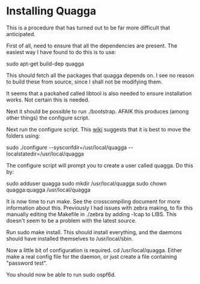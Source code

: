 Installing Quagga
=================

This is a procedure that has  turned out to be far more difficult that anticipated. 

First of all, need to ensure that all the dependencies are present. The easiest
way I have found to do this is to use:

sudo apt-get build-dep quagga

This should fetch all the packages that quagga depends on. I see no reason to
build these from source, since I shall not be modifying them. 

It seems that a packahed called libtool is also needed to ensure installation works. 
Not certain this is needed. 

Next it should be possible to run ./bootstrap. AFAIK this produces (among other
things) the configure script. 

Next run the configure script. This [wiki][wiki] suggests that it is best to
move the folders using:

sudo ./configure --sysconfdir=/usr/local/quagga --localstatedir=/usr/local/quagga

The configure script will prompt you to create a user called quagga. Do this by:

sudo adduser quagga
sudo mkdir /usr/local/quagga
sudo chown quagga:quagga /usr/local/quagga

It is now time to run make. See the crosscompiling document for more
information about this. Previously I had issues with zebra making, to fix this
manually editing the Makefile in ./zebra by adding -lcap to LIBS. This doesn't
seem to be a problem with the latest source.

Run sudo make install. This should install everything, and the daemons
should have installed themselves to /usr/local/sbin. 

Now a little bit of configuration is required. cd /usr/local/quagga. 
Either make a real config file for the daemon, or just create a file containing "password test".


You should now be able to run sudo ospf6d.


[wiki]: http://wiki.nil.com/Installing_and_running_Quagga
